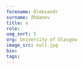 ```yaml
---
forename: Oleksandr
surname: Zhdanov
title: x
role:  
uag_sort: 5
org: University of Glasgow
image_src: null.jpg
bio: 
tags: 
---
```


